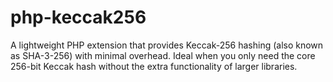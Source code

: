# php-keccak256
A lightweight PHP extension that provides Keccak-256 hashing (also known as SHA-3-256) with minimal overhead. Ideal when you only need the core 256-bit Keccak hash without the extra functionality of larger libraries.
